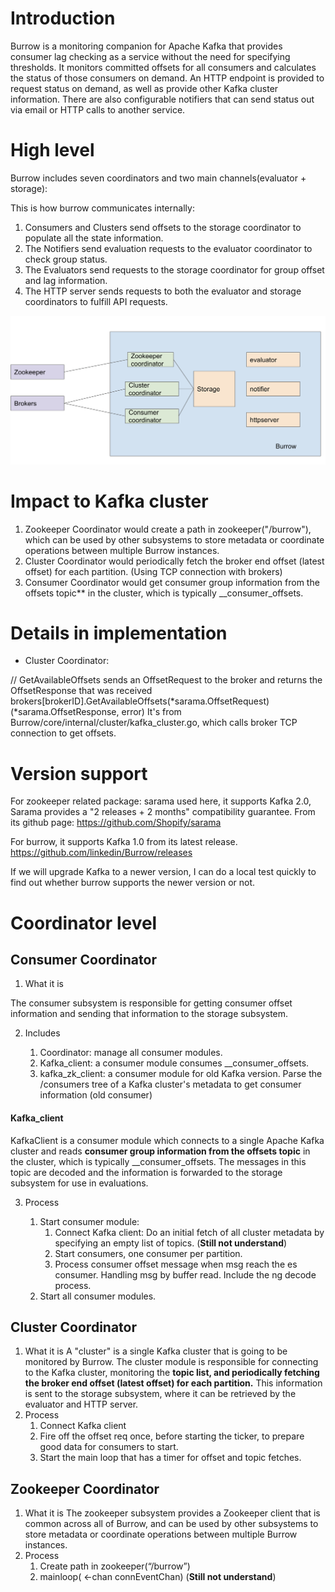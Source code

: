 # Introduction
Burrow is a monitoring companion for Apache Kafka that provides consumer lag checking as a service without the need for specifying thresholds. It monitors committed offsets for all consumers and calculates the status of those consumers on demand. An HTTP endpoint is provided to request status on demand, as well as provide other Kafka cluster information. There are also configurable notifiers that can send status out via email or HTTP calls to another service.

# High level
Burrow includes seven coordinators and two main channels(evaluator + storage):

This is how burrow communicates internally:
1. Consumers and Clusters send offsets to the storage coordinator to populate all the state information.
2. The Notifiers send evaluation requests to the evaluator coordinator to check group status.
3. The Evaluators send requests to the storage coordinator for group offset and lag information.
4. The HTTP server sends requests to both the evaluator and storage coordinators to fulfill API requests.

![](burrow_structure.png)

# Impact to Kafka cluster
1. Zookeeper Coordinator would create a path in zookeeper("/burrow"), which can be used by other subsystems to store metadata or coordinate operations between multiple Burrow instances.
2. Cluster Coordinator would periodically fetch the broker end offset (latest offset) for each partition. (Using TCP connection with brokers)
3. Consumer Coordinator would get consumer group information from the offsets topic** in the cluster, which is typically __consumer_offsets. 


# Details in implementation
- Cluster Coordinator:

// GetAvailableOffsets sends an OffsetRequest to the broker and returns the OffsetResponse that was received
brokers[brokerID].GetAvailableOffsets(*sarama.OffsetRequest) (*sarama.OffsetResponse, error)
It's from Burrow/core/internal/cluster/kafka_cluster.go, which calls broker TCP connection to get offsets.

# Version support
For zookeeper related package: sarama used here, it supports Kafka 2.0, Sarama provides a "2 releases + 2 months" compatibility guarantee. From its github page: https://github.com/Shopify/sarama

For burrow, it supports Kafka 1.0 from its latest release. https://github.com/linkedin/Burrow/releases

If we will upgrade Kafka to a newer version, I can do a local test quickly to find out whether burrow supports the newer version or not.

# Coordinator level
## Consumer Coordinator
1. What it is

The consumer subsystem is responsible for getting consumer offset information and sending that information to the storage subsystem.

2. Includes

    1. Coordinator: manage all consumer modules.
    2. Kafka_client: a consumer module consumes __consumer_offsets.
    3. kafka_zk_client: a consumer module for old Kafka version. Parse the /consumers tree of a Kafka cluster's metadata to get consumer information (old consumer)
#### Kafka_client
KafkaClient is a consumer module which connects to a single Apache Kafka cluster and reads **consumer group information from the offsets topic** in the cluster, which is typically __consumer_offsets. The messages in this topic are decoded and the information is forwarded to the storage subsystem for use in evaluations.

3. Process

    1. Start consumer module:
        1. Connect Kafka client: Do an initial fetch of all cluster metadata by specifying an empty list of topics. (**Still not understand**)
        2. Start consumers, one consumer per partition.
        3. Process consumer offset message when msg reach the es consumer. Handling msg by buffer read. Include the ng decode process.
    2. Start all consumer modules.

## Cluster Coordinator
1. What it is
A "cluster" is a single Kafka cluster that is going to be monitored by Burrow. The cluster module is responsible for connecting to the Kafka cluster, monitoring the **topic list, and periodically fetching the broker end offset (latest offset) for each partition.** This information is sent to the storage subsystem, where it can be retrieved by the evaluator and HTTP server.
2. Process
    1. Connect Kafka client
    2. Fire off the offset req once, before starting the ticker, to prepare good data for consumers to start.
    3. Start the main loop that has a timer for offset and topic fetches.

## Zookeeper Coordinator
1. What it is
The zookeeper subsystem provides a Zookeeper client that is common across all of Burrow, and can be used by other subsystems to store metadata or coordinate operations between multiple Burrow instances.
2. Process
    1. Create path in zookeeper(“/burrow”)
    2. mainloop( <-chan connEventChan) (**Still not understand**)

 